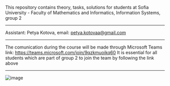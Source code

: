 This repository contains theory, tasks, solutions for students at Sofia University - Faculty of Mathematics and Informatics,
Information Systems, group 2
________________________________________________________________
Assistant: Petya Kotova, 
email: petya.kotovaa@gmail.com
________________________________________________________________

The comunication during the course will be made through  Microsoft Teams
link: https://teams.microsoft.com/join/9qzkmuoikq60
It is essential for all students which are part of group 2 to join the team by following the link above 
________________________________________________________________
![image](https://user-images.githubusercontent.com/20523388/135512265-ddc94771-cfd9-48f1-b565-37aeef517440.png)

